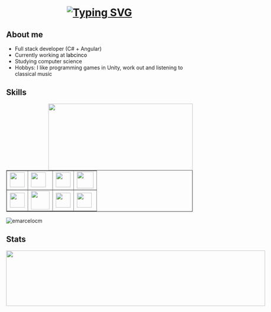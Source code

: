 <h1 align = "center">
  <a href="https://git.io/typing-svg"><img src="https://readme-typing-svg.herokuapp.com?font=Fira+Code&size=75&duration=1500&pause=600&color=0CE82B&background=000000EE&center=true&vCenter=true&multiline=true&width=1920&height=300&lines=Hello+World!;Welcome+to+my+Profile" alt="Typing SVG" /></a>
</h1>
<head><link rel="stylesheet" href="https://cdn.jsdelivr.net/gh/devicons/devicon@v2.15.1/devicon.min.css"><head>

## About me

- Full stack developer (C# + Angular)
- Currently working at <a href="https://labcinco.com/" style="color: #000000; text-decoration: none;">labcinco</a>
- Studying computer science
- Hobbys: I like programming games in Unity, work out and listening to classical music

## Skills

<img align="right" height="180em" src="https://github-readme-stats-sigma-five.vercel.app/api/top-langs/?username=EMarceloCM&layout=compact&langs_count=7&theme=blue-green&title_color=007ACC&icon_color=007ACC" style="width: 390px;"/>

<table border="1px">
  <tr>
    <td><img src="https://cdn.jsdelivr.net/gh/devicons/devicon/icons/cplusplus/cplusplus-original.svg" width="40" height="40"/></td> <td><img src="https://cdn.jsdelivr.net/gh/devicons/devicon/icons/csharp/csharp-original.svg" width="40" height="40"/></td> <td><img src="https://cdn.jsdelivr.net/gh/devicons/devicon/icons/dotnetcore/dotnetcore-original.svg" width="40" height="40"/></td> <td><img src="https://cdn.jsdelivr.net/gh/devicons/devicon@latest/icons/angular/angular-original.svg" width="45" height="45" /></td> <!--<td><img src="https://cdn.jsdelivr.net/gh/devicons/devicon@latest/icons/blazor/blazor-original.svg"  width="40" height="40" /></td> <td><img src="https://cdn.jsdelivr.net/gh/devicons/devicon@latest/icons/rabbitmq/rabbitmq-original.svg" width="40" height="40"/> </td> -->
  </tr>
  <tr> 
    <td><img src="https://skillicons.dev/icons?i=git" width="40" height="40"/</td> <td> <img src="https://cdn.jsdelivr.net/gh/devicons/devicon/icons/docker/docker-original.svg" width="50" height="50"/> </td> <td><img src="https://github.com/EMarceloCM/EMarceloCM/assets/120042864/c9b93868-83ba-4c34-9986-f080547dda0e" width="40" height="40"></td> <td><img src="https://cdn.jsdelivr.net/gh/devicons/devicon@latest/icons/azure/azure-original.svg" width="40" height="40"/></td>
  </tr>
</table>
<p align="left"> <img src="https://komarev.com/ghpvc/?username=emarcelocm&label=Profile%20views&color=0e75b6&style=flat" alt="emarcelocm" /> </p>

## Stats

<div style="position: absolute;">
  <a href="https://github.com/EMarceloCM">
    <img align="left" height="150em" src="https://github-readme-stats-sigma-five.vercel.app/api?username=EMarceloCM&show_icons=true&theme=blue-green&include_all_commits=true&count_private=true&hide=contribs" style="width: 700px;"/>
  </a>
</div>
